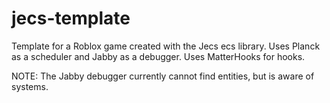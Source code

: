 # jecs-template

Template for a Roblox game created with the Jecs ecs library.
Uses Planck as a scheduler and Jabby as a debugger.
Uses MatterHooks for hooks.

NOTE: The Jabby debugger currently cannot find entities, but is aware of systems.